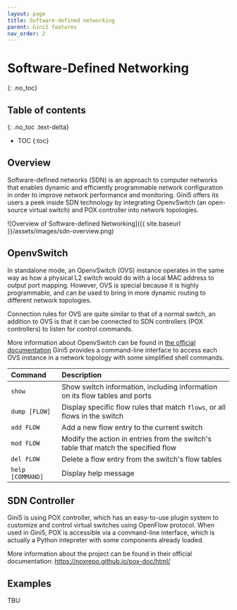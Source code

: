 ```yaml
---
layout: page
title: Software-defined networking
parent: Gini5 features
nav_order: 2
---
```


# Software-Defined Networking
{: .no_toc}

## Table of contents
{: .no_toc .text-delta}

- TOC
{:toc}

## Overview

Software-defined networks (SDN) is an approach to computer networks that enables dynamic and efficiently programmable network configuration in order to improve network performance and monitoring. Gini5 offers its users a peek inside SDN technology by integrating OpenvSwitch (an open-source virtual switch) and POX controller into network topologies.

![Overview of Software-defined Networking]({{ site.baseurl }}/assets/images/sdn-overview.png)

## OpenvSwitch

In standalone mode, an OpenvSwitch (OVS) instance operates in the same way as how a physical L2 switch would do with a local MAC address to output port mapping. However, OVS is special because it is highly programmable, and can be used to bring in more dynamic routing to different network topologies.

Connection rules for OVS are quite similar to that of a normal switch, an addition to OVS is that it can be connected to SDN controllers (POX controllers) to listen for control commands.

More information about OpenvSwitch can be found in [the official documentation](https://docs.openvswitch.org/en/latest/) Gini5 provides a command-line interface to access each OVS instance in a network topology with some simplified shell commands.

| Command | Description |
|:--------|:-------|
| `show` | Show switch information, including information on its flow tables and ports |
| `dump [FLOW]` | Display specific flow rules that match `flows`, or all flows in the switch |
| `add FLOW` | Add a new flow entry to the current switch |
| `mod FLOW` | Modify the action in entries from the switch's table that match the specified flow |
| `del FLOW` | Delete a flow entry from the switch's flow tables |
| `help [COMMAND]` | Display help message |

## SDN Controller

Gini5 is using POX controller, which has an easy-to-use plugin system to customize and control virtual switches using OpenFlow protocol. When used in Gini5, POX is accessible via a command-line interface, which is actually a Python intepreter with some components already loaded.

More information about the project can be found in their official documentation: <https://noxrepo.github.io/pox-doc/html/>

## Examples

TBU

